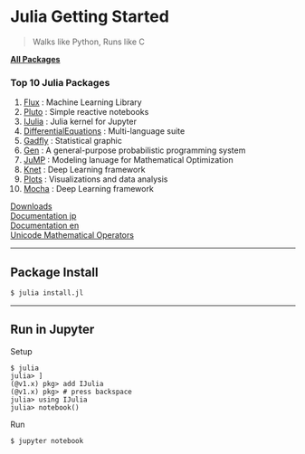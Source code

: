 # Julia Getting Started

> Walks like Python, Runs like C

**[All Packages](https://juliapackages.com/packages)**  

### Top 10 Julia Packages
1. [Flux](https://juliapackages.com/p/flu) : Machine Learning Library
2. [Pluto](https://juliapackages.com/p/pluto) : Simple reactive notebooks
3. [IJulia](https://juliapackages.com/p/ijulia) : Julia kernel for Jupyter
4. [DifferentialEquations](https://juliapackages.com/p/differentialequations) : Multi-language suite
5. [Gadfly](https://juliapackages.com/p/gadfly) : Statistical graphic
6. [Gen](https://juliapackages.com/p/gen) : A general-purpose probabilistic programming system
7. [JuMP](https://juliapackages.com/p/jump) : Modeling lanuage for Mathematical Optimization
8. [Knet](https://juliapackages.com/p/knet) : Deep Learning framework
9. [Plots](https://juliapackages.com/p/plots) : Visualizations and data analysis
10. [Mocha](https://juliapackages.com/p/mocha) : Deep Learning framework

[Downloads](https://julialang.org/downloads/)  
[Documentation jp](https://mnru.github.io/julia-doc-ja-v1.0/index.html)  
[Documentation en](https://docs.julialang.org/en/v1/)  
[Unicode Mathematical Operators](http://www.asahi-net.or.jp/~ax2s-kmtn/ref/unicode/u2200.html)

***

## Package Install

```bash
$ julia install.jl
```

***

## Run in Jupyter

Setup

```julia-repl
$ julia
julia> ]
(@v1.x) pkg> add IJulia
(@v1.x) pkg> # press backspace
julia> using IJulia
julia> notebook()
```

Run

```
$ jupyter notebook
```
